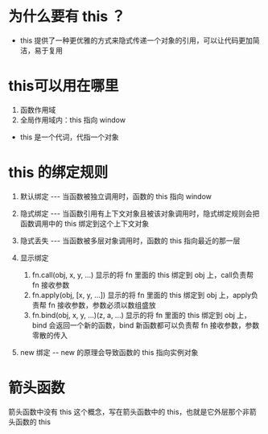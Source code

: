 # 为什么要有 this ？
- this 提供了一种更优雅的方式来隐式传递一个对象的引用，可以让代码更加简洁，易于复用

# this可以用在哪里
1. 函数作用域
2. 全局作用域内：this 指向 window

- this 是一个代词，代指一个对象


# this 的绑定规则
1. 默认绑定 --- 当函数被独立调用时，函数的 this 指向 window
2. 隐式绑定 --- 当函数引用有上下文对象且被该对象调用时，隐式绑定规则会把函数调用中的 this 绑定到这个上下文对象
3. 隐式丢失 --- 当函数被多层对象调用时，函数的 this 指向最近的那一层
4. 显示绑定
    1. fn.call(obj, x, y, ...)
    显示的将 fn 里面的 this 绑定到 obj 上，call负责帮 fn 接收参数
    2. fn.apply(obj, [x, y, ...])
    显示的将 fn 里面的 this 绑定到 obj 上，apply负责帮 fn 接收参数，参数必须以数组盛放
    3. fn.bind(obj, x, y, ...)(z, a, ...)
    显示的将 fn 里面的 this 绑定到 obj 上，bind 会返回一个新的函数，bind 新函数都可以负责帮 fn 接收参数，参数零散的传入

5. new 绑定 -- new 的原理会导致函数的 this 指向实例对象

# 箭头函数 
箭头函数中没有 this 这个概念，写在箭头函数中的 this，也就是它外层那个非箭头函数的 this